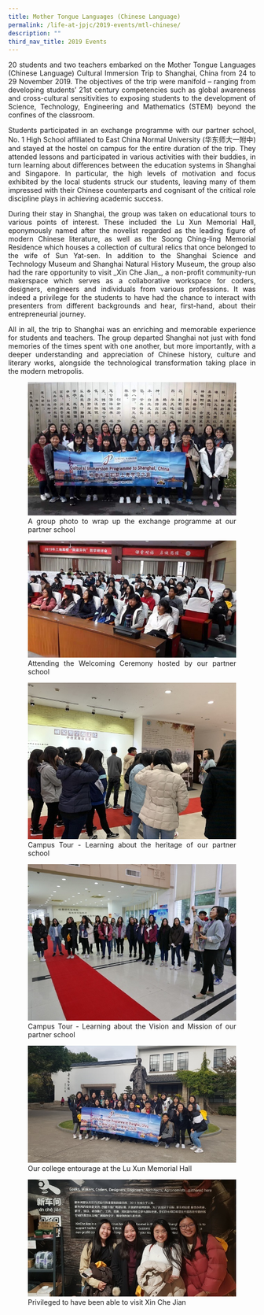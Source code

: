 ```yaml
---
title: Mother Tongue Languages (Chinese Language)
permalink: /life-at-jpjc/2019-events/mtl-chinese/
description: ""
third_nav_title: 2019 Events
---
```

<div align=justify>
<p>
20 students and two teachers embarked on the Mother Tongue Languages (Chinese Language) Cultural Immersion Trip to Shanghai, China from 24 to 29 November 2019. The objectives of the trip were manifold – ranging from developing students’ 21st century competencies such as global awareness and cross-cultural sensitivities to exposing students to the development of Science, Technology, Engineering and Mathematics (STEM) beyond the confines of the classroom.</p>

<p>
Students participated in an exchange programme with our partner school, No. 1 High School affiliated to East China Normal University (华东师大一附中) and stayed at the hostel on campus for the entire duration of the trip. They attended lessons and participated in various activities with their buddies, in turn learning about differences between the education systems in Shanghai and Singapore. In particular, the high levels of motivation and focus exhibited by the local students struck our students, leaving many of them impressed with their Chinese counterparts and cognisant of the critical role discipline plays in achieving academic success.</p>

<p>
During their stay in Shanghai, the group was taken on educational tours to various points of interest. These included the Lu Xun Memorial Hall, eponymously named after the novelist regarded as the leading figure of modern Chinese literature, as well as the Soong Ching-ling Memorial Residence which houses a collection of cultural relics that once belonged to the wife of Sun Yat-sen. In addition to the Shanghai Science and Technology Museum and Shanghai Natural History Museum, the group also had the rare opportunity to visit _Xin Che Jian_, a non-profit community-run makerspace which serves as a collaborative workspace for coders, designers, engineers and individuals from various professions. It was indeed a privilege for the students to have had the chance to interact with presenters from different backgrounds and hear, first-hand, about their entrepreneurial journey.</p>

<p>
All in all, the trip to Shanghai was an enriching and memorable experience for students and teachers. The group departed Shanghai not just with fond memories of the times spent with one another, but more importantly, with a deeper understanding and appreciation of Chinese history, culture and literary works, alongside the technological transformation taking place in the modern metropolis.</p>

<figure>
<img src="/images/mtl%20cl%20trip%201.jpg">
<figcaption>A group photo to wrap up the exchange programme at our partner school</figcaption>
</figure>

<figure>
<img src="/images/mtl%20cl%20trip%202.jpg">
<figcaption>Attending the Welcoming Ceremony hosted by our partner school</figcaption>
</figure>

<figure>
<img src="/images/mtl%20cl%20trip%203.jpg">
<figcaption>Campus Tour - Learning about the heritage of our partner school</figcaption>
</figure>

<figure>
<img src="/images/mtl%20cl%20trip%204.jpg">
<figcaption>Campus Tour - Learning about the Vision and Mission of our partner school</figcaption>
</figure>

<figure>
<img src="/images/mtl%20cl%20trip%205.jpg">
<figcaption>Our college entourage at the Lu Xun Memorial Hall</figcaption>
</figure>

<figure>
<img src="/images/mtl%20cl%20trip%206.jpg">
<figcaption>Privileged to have been able to visit Xin Che Jian</figcaption>
</figure>